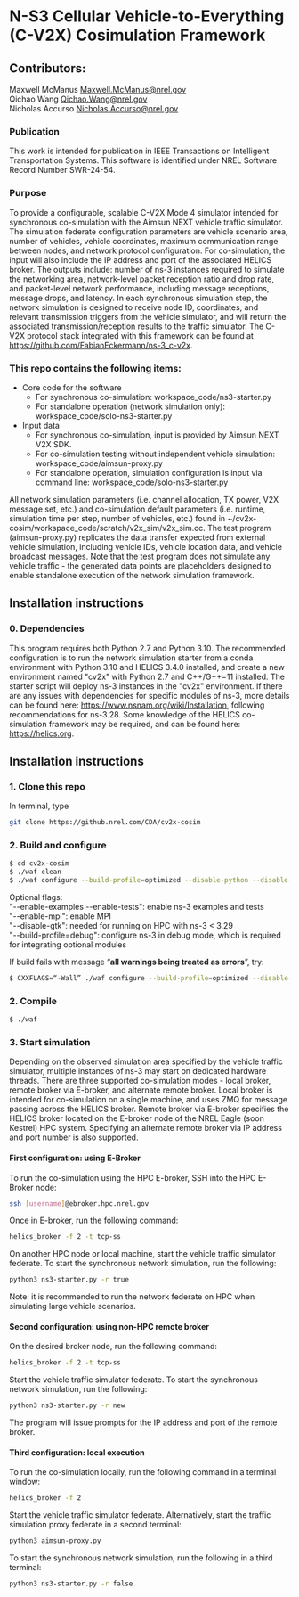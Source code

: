 # N-S3 Cellular Vehicle-to-Everything (C-V2X) Cosimulation Framework
## Contributors:
Maxwell McManus <Maxwell.McManus@nrel.gov>
<br>
Qichao Wang <Qichao.Wang@nrel.gov>
<br>
Nicholas Accurso <Nicholas.Accurso@nrel.gov>
### Publication
This work is intended for publication in IEEE Transactions on Intelligent Transportation Systems. This software is identified under NREL Software Record Number SWR-24-54. 

### Purpose
To provide a configurable, scalable C-V2X Mode 4 simulator intended for synchronous co-simulation with the Aimsun NEXT vehicle traffic simulator. 
The simulation federate configuration parameters are vehicle scenario area, number of vehicles, vehicle coordinates, maximum communication range between nodes, and network protocol configuration. For co-simulation, the input will also include the IP address and port of the associated HELICS broker. The outputs include: number of ns-3 instances required to simulate the networking area, network-level packet reception ratio and drop rate, and packet-level network performance, including message receptions, message drops, and latency. In each synchronous simulation step, the network simulation is designed to receive node ID, coordinates, and relevant transmission triggers from the vehicle simulator, and will return the associated transmission/reception results to the traffic simulator. The C-V2X protocol stack integrated with this framework can be found at https://github.com/FabianEckermann/ns-3_c-v2x.  


### This repo contains the following items:
- Core code for the software
	* For synchronous co-simulation: workspace_code/ns3-starter.py
	* For standalone operation (network simulation only): workspace_code/solo-ns3-starter.py
- Input data
	* For synchronous co-simulation, input is provided by Aimsun NEXT V2X SDK.
	* For co-simulation testing without independent vehicle simulation: workspace_code/aimsun-proxy.py
	* For standalone operation, simulation configuration is input via command line: workspace_code/solo-ns3-starter.py

All network simulation parameters (i.e. channel allocation, TX power, V2X message set, etc.) and co-simulation default parameters (i.e. runtime, simulation time per step, number of vehicles, etc.) found in ~/cv2x-cosim/workspace_code/scratch/v2x_sim/v2x_sim.cc. The test program (aimsun-proxy.py)  replicates the data transfer expected from external vehicle simulation, including vehicle IDs, vehicle location data, and vehicle broadcast messages. Note that the test program does not simulate any vehicle traffic - the generated data points are placeholders designed to enable standalone execution of the network simulation framework.  


## Installation instructions
### 0. Dependencies
This program requires both Python 2.7 and Python 3.10. The recommended configuration is to run the network simulation starter from a conda environment with Python 3.10 and HELICS 3.4.0 installed, and create a new environment named "cv2x" with Python 2.7 and C++/G++=11 installed. The starter script will deploy ns-3 instances in the "cv2x" environment. If there are any issues with dependencies for specific modules of ns-3, more details can be found here: https://www.nsnam.org/wiki/Installation, following recommendations for ns-3.28. Some knowledge of the HELICS co-simulation framework may be required, and can be found here: https://helics.org.
## Installation instructions
### 1. Clone this repo
In terminal, type
``` bash
git clone https://github.nrel.com/CDA/cv2x-cosim 
```
### 2. Build and configure
``` bash
$ cd cv2x-cosim  
$ ./waf clean  
$ ./waf configure --build-profile=optimized --disable-python --disable-gtk   
```
Optional flags:  
"--enable-examples --enable-tests": enable ns-3 examples and tests   
"--enable-mpi": enable MPI   
"--disable-gtk": needed for running on HPC with ns-3 < 3.29   
"--build-profile=debug": configure ns-3 in debug mode, which is required for integrating optional modules   

If build fails with message “__all warnings being treated as errors__”, try:  
``` bash
$ CXXFLAGS=“-Wall” ./waf configure --build-profile=optimized --disable-python --enable-examples --enable-tests  
```

### 2. Compile
``` bash   
$ ./waf  
```

### 3. Start simulation
Depending on the observed simulation area specified by the vehicle traffic simulator, multiple instances of ns-3 may start on dedicated hardware threads. There are three supported co-simulation modes - local broker, remote broker via E-broker, and alternate remote broker. Local broker is intended for co-simulation on a single machine, and uses ZMQ for message passing across the HELICS broker. Remote broker via E-broker specifies the HELICS broker located on the E-broker node of the NREL Eagle (soon Kestrel) HPC system. Specifying an alternate remote broker via IP address and port number is also supported.  

#### First configuration: using E-Broker
To run the co-simulation using the HPC E-broker, SSH into the HPC E-Broker node:
``` bash
ssh [username]@ebroker.hpc.nrel.gov
```
Once in E-broker, run the following command: 
``` bash
helics_broker -f 2 -t tcp-ss
```
On another HPC node or local machine, start the vehicle traffic simulator federate. 
To start the synchronous network simulation, run the following: 
``` bash  
python3 ns3-starter.py -r true  
```
Note: it is recommended to run the network federate on HPC when simulating large vehicle scenarios. 

#### Second configuration: using non-HPC remote broker
On the desired broker node, run the following command:
``` bash
helics_broker -f 2 -t tcp-ss
```
Start the vehicle traffic simulator federate. 
To start the synchronous network simulation, run the following: 
``` bash  
python3 ns3-starter.py -r new  
```
The program will issue prompts for the IP address and port of the remote broker. 

#### Third configuration: local execution
To run the co-simulation locally, run the following command in a terminal window:
``` bash
helics_broker -f 2  
```
Start the vehicle traffic simulator federate. Alternatively, start the traffic simulation proxy federate in a second terminal:
``` bash
python3 aimsun-proxy.py
```
To start the synchronous network simulation, run the following in a third terminal: 
``` bash  
python3 ns3-starter.py -r false  
```
<!--
NOTE: this software is designed to interface with the HELICS co-simulation framework, and as such both Python 2.7 and Python 3.10 will need to be installed. If ns-3 cannot find Python in "/usr/bin/env/" after the installation, the system may not have an executable named "python", which ns-3 requires. Double-check that both "python2" and "python3" executables are available in "/usr/bin/env/", then create a symbolic link to "python2" (or update ns-3 path variables, if preferred): 
``` bash
$ sudo ln -s /usr/bin/python2 /usr/bin/python
```
-->

